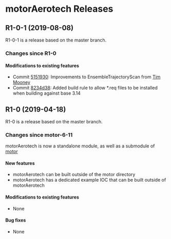 # motorAerotech Releases

## __R1-0-1 (2019-08-08)__
R1-0-1 is a release based on the master branch.  

### Changes since R1-0

#### Modifications to existing features
* Commit [5151930](https://github.com/epics-motor/motorAerotech/commit/515193041306d42fba9fe6c0a3238cb446663152): Improvements to EnsembleTrajectoryScan from [Tim Mooney](https://github.com/timmmooney)
* Commit [8234d38](https://github.com/epics-motor/motorAerotech/commit/8234d387e24408191495551e45713d115d995639): Added build rule to allow *.req files to be installed when building against base 3.14

## __R1-0 (2019-04-18)__
R1-0 is a release based on the master branch.  

### Changes since motor-6-11

motorAerotech is now a standalone module, as well as a submodule of [motor](https://github.com/epics-modules/motor)

#### New features
* motorAerotech can be built outside of the motor directory
* motorAerotech has a dedicated example IOC that can be built outside of motorAerotech

#### Modifications to existing features
* None

#### Bug fixes
* None
